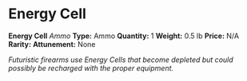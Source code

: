 # Energy Cell

**Energy Cell**
_Ammo_
**Type:** Ammo
**Quantity:** 1
**Weight:** 0.5 lb
**Price:** N/A
**Rarity:** 
**Attunement:** None

*<span class="No-Break">Futuristic firearms use Energy Cells that become depleted but could possibly be recharged with the proper equipment.</span>*